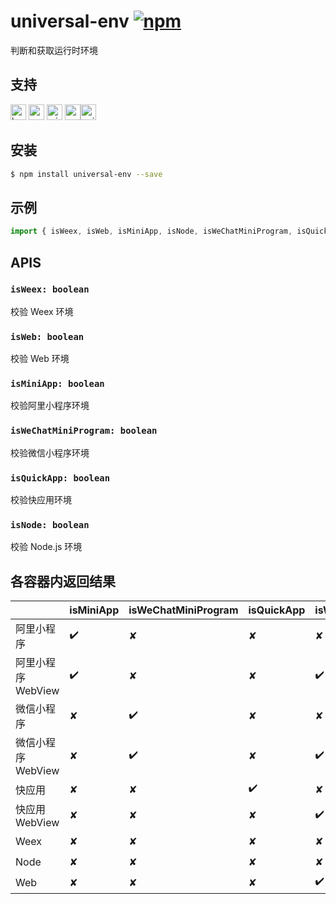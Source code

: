 # universal-env [![npm](https://img.shields.io/npm/v/universal-env.svg)](https://www.npmjs.com/package/universal-env)

判断和获取运行时环境

## 支持
<img alt="browser" src="https://gw.alicdn.com/tfs/TB1uYFobGSs3KVjSZPiXXcsiVXa-200-200.svg" width="25px" height="25px" /> <img alt="weex" src="https://gw.alicdn.com/tfs/TB1jM0ebMaH3KVjSZFjXXcFWpXa-200-200.svg" width="25px" height="25px" /> <img alt="miniApp" src="https://gw.alicdn.com/tfs/TB1bBpmbRCw3KVjSZFuXXcAOpXa-200-200.svg" width="25px" height="25px" /> <img alt="wechatMiniprogram" src="https://img.alicdn.com/tfs/TB1slcYdxv1gK0jSZFFXXb0sXXa-200-200.svg" width="25px" height="25px"><img alt="quickApp" src="https://gw.alicdn.com/tfs/TB1MP7EwQT2gK0jSZPcXXcKkpXa-200-200.svg" width="25px" height="25px">

## 安装
```bash
$ npm install universal-env --save
```

## 示例
```javascript
import { isWeex, isWeb, isMiniApp, isNode, isWeChatMiniProgram, isQuickApp } from 'universal-env';

```

## APIS
### `isWeex: boolean`
校验 Weex 环境

### `isWeb: boolean`
校验 Web 环境

### `isMiniApp: boolean`
校验阿里小程序环境

### `isWeChatMiniProgram: boolean`
校验微信小程序环境

### `isQuickApp: boolean`
校验快应用环境

### `isNode: boolean`
校验 Node.js 环境

## 各容器内返回结果

|                    | isMiniApp | isWeChatMiniProgram | isQuickApp | isWeb | isWeex | isNode |
| ------------------ | --------- | ------------------- | ---------- | ----- | ------ | ------ |
| 阿里小程序           | ✔️         | ✘                   | ✘          | ✘     | ✘      | ✘      |
| 阿里小程序 WebView   | ✔️         | ✘                   | ✘          | ✔️     | ✘      | ✘      |
| 微信小程序           | ✘         | ✔️                   | ✘          | ✘     | ✘      | ✘      |
| 微信小程序 WebView   | ✘         | ✔️                   | ✘          | ✔️     | ✘      | ✘      |
| 快应用              | ✘         | ✘                   | ✔️           | ✘     | ✘      | ✘      |
| 快应用 WebView      | ✘         | ✘                   | ✘           | ✔️     | ✘      | ✘      |
| Weex               | ✘         | ✘                   | ✘           | ✘     | ✔️      | ✘      |
| Node               | ✘         | ✘                   | ✘           | ✘     | ✘      | ✔️      |
| Web                | ✘         | ✘                   | ✘           | ✔️     | ✘      | ✘      |
